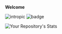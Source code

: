 __Welcome__

![intropic](https://i.imgur.com/5HJokRM.png)
![badge](https://api.eu.badgr.io/public/assertions/vLH26vhyTla2jZNF7d-X5Q?identity__email=bogdan.gugu93%40gmail.com)

![Your Repository's Stats](https://github-readme-stats.vercel.app/api?username=qburn93&show_icons=true)



